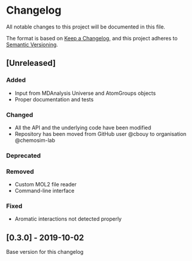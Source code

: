 # Changelog
All notable changes to this project will be documented in this file.

The format is based on [Keep a Changelog](https://keepachangelog.com/en/1.0.0/),
and this project adheres to [Semantic Versioning](https://semver.org/spec/v2.0.0.html).

## [Unreleased]
### Added
- Input from MDAnalysis Universe and AtomGroups objects
- Proper documentation and tests
### Changed
- All the API and the underlying code have been modified
- Repository has been moved from GitHub user @cbouy to organisation @chemosim-lab
### Deprecated
### Removed
- Custom MOL2 file reader
- Command-line interface
### Fixed
- Aromatic interactions not detected properly

## [0.3.0] - 2019-10-02
Base version for this changelog